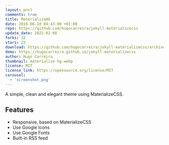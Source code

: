 ```yaml
---
layout: post
comments: true
title: MaterializeHG
date: 2016-06-10 04:43:00 +01:00
repo: https://github.com/hugocarreira/jekyll-materializecss
update_date: 2022-02-08
forks: 12
stars: 23
download: https://github.com/hugocarreira/jekyll-materializecss/archive/master.zip
demo: https://hugocarreira.github.io/jekyll-materializecss
author: Hugo Carreira
thumbnail: materialize-hg.webp
license: MIT
license_link: https://opensource.org/license/MIT
carousel:
  - 'screenshot.png'
---
```


A simple, clean and elegant theme using MaterializeCSS.

## Features

* Responsive, based on MaterializeCSS
* Use Google Icons
* Use Google Fonts
* Built-in RSS feed
